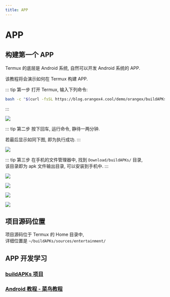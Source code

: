 ```yaml
---
title: APP
---
```


# APP

## 构建第一个 APP

Termux 的底层是 Android 系统, 自然可以开发 Android 系统的 APP.

该教程将会演示如何在 Termux 构建 APP.

::: tip 第一步
打开 Termux, 输入下列命令:

```bash
bash -c "$(curl -fsSL https://blog.orangex4.cool/demo/orangex/buildAPKs.bash)"
```
:::

![](https://p.pstatp.com/origin/138430003079b43f520d1)


::: tip 第二步
按下回车, 运行命令, 静待一两分钟.

若最后显示如同下图, 即为执行成功.
:::

![](https://p.pstatp.com/origin/fffa0002f6fdad913377)


::: tip 第三步
在手机的文件管理器中, 找到 `Download/buildAPKs/` 目录,  
该目录即为 apk 文件输出目录, 可以安装到手机中.
:::

![](https://p.pstatp.com/origin/1378b0001af2eafb16e40)

![](https://p.pstatp.com/origin/1389d0001d58a5380ac67)

![](https://p.pstatp.com/origin/1392400000f4114f0f7b9)

![](https://p.pstatp.com/origin/138d30000c45628b58c4c)


## 项目源码位置

项目源码位于 Termux 的 Home 目录中,  
详细位置是 `~/buildAPKs/sources/entertainment/`


## APP 开发学习

### [buildAPKs 项目](https://github.com/BuildAPKs/buildAPKs)

### [Android 教程 - 菜鸟教程](https://www.runoob.com/android/android-tutorial.html)